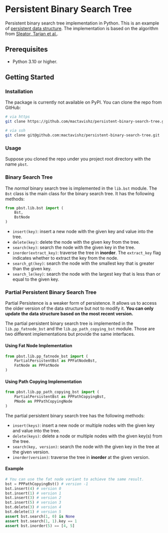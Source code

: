 # Persistent Binary Search Tree 

Persistent binary search tree implementation in Python. This is an example of [persistent data structure](https://en.wikipedia.org/wiki/Persistent_data_structure). The implementation is based on the algorithm from [Sleator, Tarjan et al.](https://www.cs.cmu.edu/~sleator/papers/making-data-structures-persistent.pdf).

## Prerequisites

- Python 3.10 or higher.

## Getting Started

### Installation

The package is currently not available on PyPI. You can clone the repo from GitHub:

```bash
# via https
git clone https://github.com/mactavishz/persistent-binary-search-tree.git

# via ssh
git clone git@github.com:mactavishz/persistent-binary-search-tree.git
```

### Usage

Suppose you cloned the repo under you project root directory with the name `pbst`.

### Binary Search Tree

The _normal_ binary search tree is implemented in the `lib.bst` module. The `Bst` class is the main class for the binary search tree. It has the following methods:

```python
from pbst.lib.bst import (
    Bst,
    BstNode
)
```

- `insert(key)`: insert a new node with the given key and value into the tree.
- `delete(key)`: delete the node with the given key from the tree.
- `search(key)`: search the node with the given key in the tree.
- `inorder(extract_key)`: traverse the tree in **inorder**. The `extract_key` flag indicates whether to extract the key from the node.
- `search_gt(key)`: search the node with the smallest key that is greater than the given key.
- `search_le(key)`: search the node with the largest key that is less than or equal to the given key.

### Partial Persistent Binary Search Tree

Partial Persistence is a weaker form of persistence. It allows us to access the older version of the data structure but not to modify it. **You can only update the data structure based on the most recent version.**

The partial persistent binary search tree is implemented in the `lib.pp_fatnode_bst` and the `lib.pp_path_copying_bst` module. Those are two different implementations but provide the same interfaces.

#### Using Fat Node Implementation

```python
from pbst.lib.pp_fatnode_bst import (
    PartialPersistentBst as PPFatNodeBst,
    FatNode as PPFatNode
)
```

#### Using Path Copying Implementation

```python
from pbst.lib.pp_path_copying_bst import (
    PartialPersistentBst as PPPathCopyingBst,
    PNode as PPPathCopyingNode
)
```

The partial persistent binary search tree has the following methods:

- `insert(keys)`: insert a new node or multiple nodes with the given key and value into the tree.
- `delete(keys)`: delete a node or multiple nodes with the given key(s) from the tree.
- `search(key, version)`: search the node with the given key in the tree at the given version.
- `inorder(version)`: traverse the tree in **inorder** at the given version.

#### Example

```python
# You can use the fat node variant to achieve the same result.
bst = PPPathCopyingBst() # version -1
bst.insert(4) # version 0
bst.insert(1) # version 1
bst.insert(3) # version 2
bst.insert(5) # version 3
bst.delete(3) # version 4
bst.delete(1) # version 5
assert bst.search(1, 0) is None
assert bst.search(1, 1).key == 1
assert bst.inorder(5) == [4, 5]
```
